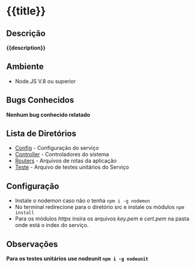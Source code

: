{{title}}
==========

Descrição
---------
**{{description}}**

Ambiente
--------
* Node.JS V.8 ou superior

Bugs Conhecidos
---------------

__**Nenhum bug conhecido relatado**__

Lista de Diretórios
-------------------

* [Config](source/config) - Configuração do serviço
* [Controller](source/controllers) - Controladores do sistema
* [Routers](source/routes) - Arquivos de rotas da aplicação
* [Teste](source/test) - Arquivo de testes unitários do Serviço

## Configuração ##

* Instale o nodemon caso não o tenha ``npm i -g nodemon``
* No terminal redirecione para o diretório src e instale os módulos ``npm install``
* Para os módulos _https_ insira os arquivos *key.pem* e *cert.pem* na pasta onde está o index do serviço.

## Observações ##
**Para os testes unitários use nodeunit ``npm i -g nodeunit``**
